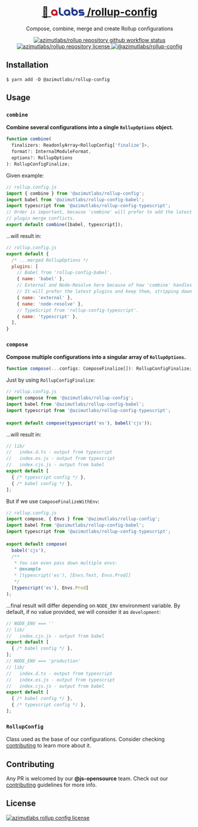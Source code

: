 <h1 align="center">
  <a target="_blank" href="https://alabs.team">
    🍣
    <img
      height="22.5"
      src="https://raw.githubusercontent.com/azimutlabs/logos/master/little_logo.png"
      alt="azimutlabs logo"
    />
    /rollup-config
  </a>
</h1>

<p align="center">Compose, combine, merge and create Rollup configurations</p>

<p align="center">
  <a href="https://github.com/azimutlabs/rollup/actions?query=workflow%3A%22Lint+and+Test%22">
    <img
      src="https://github.com/azimutlabs/rollup/workflows/Lint%20and%20Test/badge.svg"
      alt="azimutlabs/rollup repository github workflow status"
    />
  </a>
  <a href="https://github.com/azimutlabs/rollup/blob/master/LICENSE">
    <img
      src="https://img.shields.io/github/license/azimutlabs/rollup?label=License"
      alt="azimutlabs/rollup repository license"
    />
  </a>
   <a href="https://www.npmjs.com/package/@azimutlabs/rollup-config">
     <img
       src="https://img.shields.io/npm/v/@azimutlabs/rollup-config?color=blue&logo=npm&label="
       alt="@azimutlabs/rollup-config"
     />
   </a>
</p>

## Installation
 ```shell
 $ yarn add -D @azimutlabs/rollup-config
 ```

## Usage

### `combine`
**Combine several configurations into a single `RollupOptions` object.**
```typescript
function combine(
  finalizers: ReadonlyArray<RollupConfig['finalize']>,
  format?: InternalModuleFormat,
  options?: RollupOptions
): RollupConfigFinalize;
```

Given example:
```javascript
// rollup.config.js
import { combine } from '@azimutlabs/rollup-config';
import babel from '@azimutlabs/rollup-config-babel';
import typescript from '@azimutlabs/rollup-config-typescript';
// Order is important, because 'combine' will prefer to add the latest plugins in case of
// plugin merge conflicts.
export default combine([babel, typescript]);
```
...will result in:
```javascript
// rollup.config.js
export default {
  /* ...merged RollupOptions */
  plugins: [
    // Babel from 'rollup-config-babel'.
    { name: 'babel' },
    // External and Node-Resolve here because of how 'combine' handles duplicate plugins.
    // It will prefer the latest plugins and keep them, stripping down the others.
    { name: 'external' },
    { name: 'node-resolve' },
    // TypeScript from 'rollup-config-typescript'.
    { name: 'typescript' },
  ],
}
```

### `compose`
**Compose multiple configurations into a singular array of `RollupOptions`.**
```typescript
function compose(...configs: ComposeFinalize[]): RollupConfigFinalize;
```

Just by using `RollupConfigFinalize`:
```javascript
// rollup.config.js
import compose from '@azimutlabs/rollup-config';
import babel from '@azimutlabs/rollup-config-babel';
import typescript from '@azimutlabs/rollup-config-typescript';

export default compose(typescript('es'), babel('cjs'));
```
...will result in:
```javascript
// lib/
//   index.d.ts - output from typescript
//   index.es.js - output from typescript
//   index.cjs.js - output from babel
export default [
  { /* typescript config */ },
  { /* babel config */ },
];
```
But if we use `ComposeFinalizeWithEnv`:
```javascript
// rollup.config.js
import compose, { Envs } from '@azimutlabs/rollup-config';
import babel from '@azimutlabs/rollup-config-babel';
import typescript from '@azimutlabs/rollup-config-typescript';

export default compose(
  babel('cjs'),
  /**
   * You can even pass down multiple envs:
   * @example
   * [typescript('es'), [Envs.Test, Envs.Prod]]
   */
  [typescript('es'), Envs.Prod]
);
```
...final result will differ depending on `NODE_ENV` environment variable. By default, if no value
provided, we will consider it as `development`:
```javascript
// NODE_ENV === ''
// lib/
//   index.cjs.js - output from babel
export default [
  { /* babel config */ },
];
// NODE_ENV === 'production'
// lib/
//   index.d.ts - output from typescript
//   index.es.js - output from typescript
//   index.cjs.js - output from babel
export default [
  { /* babel config */ },
  { /* typescript config */ },
];
```

### `RollupConfig`
Class used as the base of our configurations. Consider checking
[contributing](../../CONTRIBUTING.md) to learn more about it.

## Contributing
Any PR is welcomed by our **@js-opensource** team.
Check out our [contributing](../../CONTRIBUTING.md) guidelines for more info.

## License
[![azimutlabs rollup config license](https://img.shields.io/github/license/azimutlabs/rollup?label=as%20always&color=informational)](../../LICENSE)
